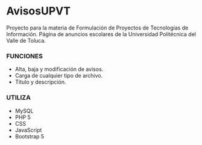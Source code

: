 # AvisosUPVT
Proyecto para la materia de Formulación de Proyectos de Tecnologías de Información. Página de anuncios escolares de la Universidad Politécnica del Valle de Toluca.

### FUNCIONES

- Alta, baja y modificación de avisos.
- Carga de cualquier tipo de archivo.
- Título y descripción.

### UTILIZA

- MySQL
- PHP 5
- CSS
- JavaScript
- Bootstrap 5